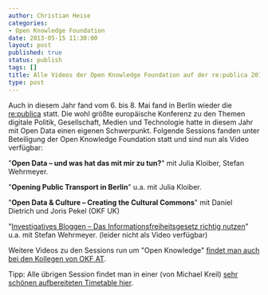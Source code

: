 ```yaml
---
author: Christian Heise
categories:
- Open Knowledge Foundation
date: 2013-05-15 11:30:00
layout: post
published: true
status: publish
tags: []
title: Alle Videos der Open Knowledge Foundation auf der re:publica 2013
type: post
---
```


Auch in diesem Jahr fand vom 6. bis 8. Mai fand in Berlin wieder die [re:publica](http://www.re-publica.de/) statt. Die wohl größte europäische Konferenz zu den Themen digitale Politik, Gesellschaft, Medien und Technologie hatte in diesem Jahr mit Open Data einen eigenen Schwerpunkt. Folgende Sessions fanden unter Beteiligung der Open Knowledge Foundation statt und sind nun als Video verfügbar:

"**Open Data – und was hat das mit mir zu tun?**" mit Julia Kloiber, Stefan Wehrmeyer.  


"**Opening Public Transport in Berlin**" u.a. mit Julia Kloiber.  


"**Open Data & Culture – Creating the Cultural Commons**" mit Daniel Dietrich und Joris Pekel (OKF UK)  


"[Investigatives Bloggen – Das Informationsfreiheitsgesetz richtig nutzen](http://www.re-publica.de/sessions/investigatives-bloggen-informationsfreiheitsgesetz-richtig-nutzen)" u.a. mit Stefan Wehrmeyer. (leider nicht als Video verfügbar)

Weitere Videos zu den Sessions run um "Open Knowledge" [findet man auch bei den Kollegen von OKF AT](http://okfn.at/2013/05/11/open-ruckblick-zur-republica-2013/). 

Tipp: Alle übrigen Session findet man in einer (von Michael Kreil) [sehr schönen aufbereiteten Timetable hier](http://michaelkreil.github.io/republicavideos/).